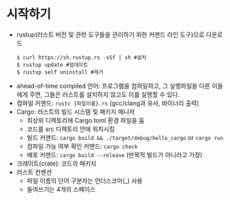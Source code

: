 # 시작하기

- rustup(러스트 버전 및 관련 도구들을 관리하기 위한 커맨드 라인 도구)으로 다운로드
    ```shell
    $ curl https://sh.rustup.rs -sSf | sh #설치
    $ rustup update #업데이트
    $ rustup self uninstall #제거
    ```
- ahead-of-time compiled 언어: 프로그램을 컴파일하고, 그 실행파일을 다른 이들에게 주면, 그들은 러스트를 설치하지 않고도 이를 실행할 수 있다.
- 컴파일 커맨드: `rustc {파일이름}.rs` (gcc/clang과 유사, 바이너리 출력)
- Cargo: 러스트의 빌드 시스템 및 패키지 매니저
    * 최상위 디렉토리에 Cargo.toml 환경 파일을 둠
    * 코드를 src 디렉토리 안에 위치시킴
    * 빌드 커맨드: `cargo build && ./target/debug/hello_cargo` or `cargo run`
    * 컴파일 가능 여부 확인 커맨드: `cargo check`
    * 배포 커맨드: `cargo build --release` (반복적 빌드가 아니라고 가정)
- 크레이트(crate): 코드의 패키지
- 러스트 컨벤션
    * 파일 이름의 단어 구분자는 언더스코어(_) 사용
    * 들여쓰기는 4개의 스페이스